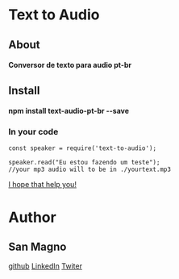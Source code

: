 # Text to Audio

## About

#### Conversor de texto para audio pt-br

## Install 

#### npm install text-audio-pt-br --save 

### In your code 


```
const speaker = require('text-to-audio');

speaker.read("Eu estou fazendo um teste");
//your mp3 audio will to be in ./yourtext.mp3

``` 


[I hope that help you!](https://www.linkedin.com/in/jusanmagno/) 


# Author 
## San Magno 
[github](https://github.com/jusansilva)
[LinkedIn](https://www.linkedin.com/in/jusanmagno/)
[Twiter](https://twitter.com/JusanMagno)